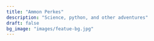 ```yaml
---
title: "Ammon Perkes"
description: "Science, python, and other adventures"
draft: false
bg_image: "images/featue-bg.jpg"
---
```

